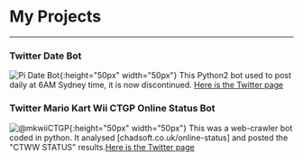 # My Projects
---
### Twitter Date Bot
![Pi Date Bot](https://pbs.twimg.com/profile_images/780563600653987840/0eDYwjwR_400x400.jpg){:height="50px" width="50px"}
This Python2 bot used to post daily at 6AM Sydney time, it is now discontinued. [Here is the Twitter page](https://twitter.com/jacob_jcookie)

### Twitter Mario Kart Wii CTGP Online Status Bot
![@mkwiiCTGP](https://pbs.twimg.com/profile_images/916628594230575104/lLX7EJeM_400x400.jpg){:height="50px" width="50px"}
This was a web-crawler bot coded in python. It analysed [chadsoft.co.uk/online-status] and posted the "CTWW STATUS" results.[Here is the Twitter page](https://twitter.com/mkwiiCTGP)
